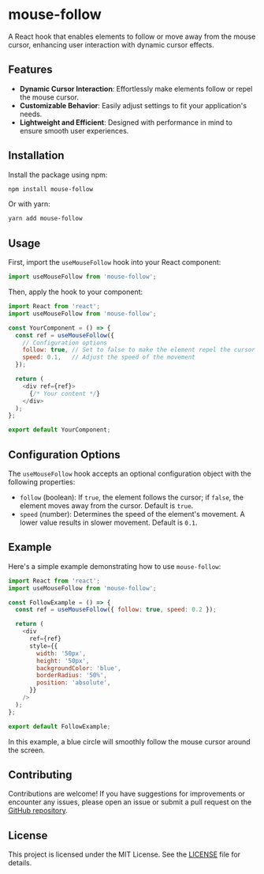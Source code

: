 
# mouse-follow

A React hook that enables elements to follow or move away from the mouse cursor, enhancing user interaction with dynamic cursor effects.

## Features

- **Dynamic Cursor Interaction**: Effortlessly make elements follow or repel the mouse cursor.
- **Customizable Behavior**: Easily adjust settings to fit your application's needs.
- **Lightweight and Efficient**: Designed with performance in mind to ensure smooth user experiences.

## Installation

Install the package using npm:

```bash
npm install mouse-follow
```

Or with yarn:

```bash
yarn add mouse-follow
```

## Usage

First, import the `useMouseFollow` hook into your React component:

```javascript
import useMouseFollow from 'mouse-follow';
```

Then, apply the hook to your component:

```javascript
import React from 'react';
import useMouseFollow from 'mouse-follow';

const YourComponent = () => {
  const ref = useMouseFollow({
    // Configuration options
    follow: true, // Set to false to make the element repel the cursor
    speed: 0.1,   // Adjust the speed of the movement
  });

  return (
    <div ref={ref}>
      {/* Your content */}
    </div>
  );
};

export default YourComponent;
```

## Configuration Options

The `useMouseFollow` hook accepts an optional configuration object with the following properties:

- `follow` (boolean): If `true`, the element follows the cursor; if `false`, the element moves away from the cursor. Default is `true`.
- `speed` (number): Determines the speed of the element's movement. A lower value results in slower movement. Default is `0.1`.

## Example

Here's a simple example demonstrating how to use `mouse-follow`:

```javascript
import React from 'react';
import useMouseFollow from 'mouse-follow';

const FollowExample = () => {
  const ref = useMouseFollow({ follow: true, speed: 0.2 });

  return (
    <div
      ref={ref}
      style={{
        width: '50px',
        height: '50px',
        backgroundColor: 'blue',
        borderRadius: '50%',
        position: 'absolute',
      }}
    />
  );
};

export default FollowExample;
```

In this example, a blue circle will smoothly follow the mouse cursor around the screen.

## Contributing

Contributions are welcome! If you have suggestions for improvements or encounter any issues, please open an issue or submit a pull request on the [GitHub repository](https://github.com/Ahmed-Elkhdrawy/mouse-follow).

## License

This project is licensed under the MIT License. See the [LICENSE](https://github.com/Ahmed-Elkhdrawy/mouse-follow/blob/main/LICENSE) file for details.
